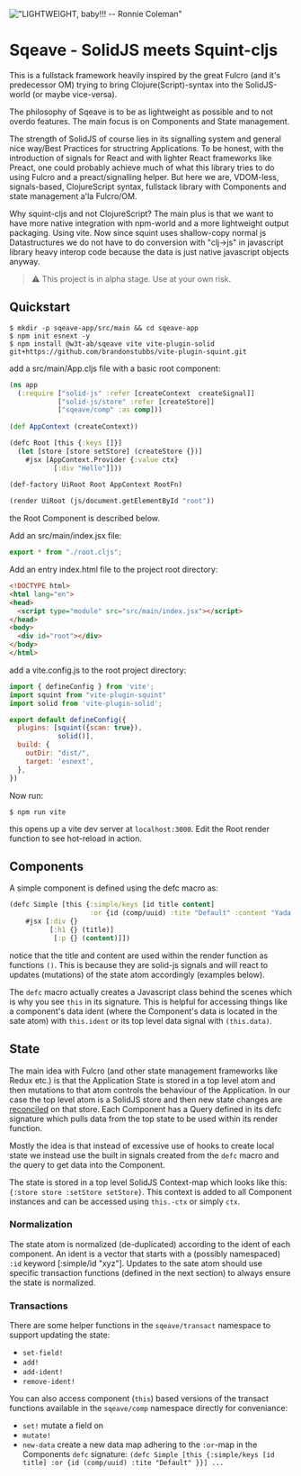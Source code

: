 !["LIGHTWEIGHT, baby!!! -- Ronnie Coleman"](https://bafkreics5ptu5524ld2wxc2bfjt2vuzmovpmgcheo2fihned2rz5rtgm2q.ipfs.flk-ipfs.xyz/)

# Sqeave - SolidJS meets Squint-cljs
This is a fullstack framework heavily inspired by the great Fulcro (and it's predecessor OM) trying to bring Clojure(Script)-syntax into the SolidJS-world (or maybe vice-versa). 

The philosophy of Sqeave is to be as lightweight as possible and to not overdo features. The main focus is on Components and State management.

The strength of SolidJS of course lies in its signalling system and general nice way/Best Practices for structring Applications. To be honest, with the introduction of signals for React and with lighter React frameworks like Preact, one could probably achieve much of what this library tries to do using Fulcro and a preact/signalling helper. But here we are, VDOM-less, signals-based, ClojureScript syntax, fullstack library with Components and state management a'la Fulcro/OM.

Why squint-cljs and not ClojureScript? The main plus is that we want to have more native integration with npm-world and a more lightweight output packaging. Using vite. Now since squint uses shallow-copy normal js Datastructures we do not have to do conversion with "clj->js" in javascript library heavy interop code because the data is just native javascript objects anyway.

> :warning: This project is in alpha stage.
> Use at your own risk.

## Quickstart

``` shell
$ mkdir -p sqeave-app/src/main && cd sqeave-app
$ npm init esnext -y
$ npm install @w3t-ab/sqeave vite vite-plugin-solid git+https://github.com/brandonstubbs/vite-plugin-squint.git
```
add a src/main/App.cljs file with a basic root component:
``` clojure
(ns app
  (:require ["solid-js" :refer [createContext  createSignal]]
            ["solid-js/store" :refer [createStore]]
            ["sqeave/comp" :as comp]))
            
(def AppContext (createContext))

(defc Root [this {:keys []}]
  (let [store [store setStore] (createStore {})]
    #jsx [AppContext.Provider {:value ctx}
           [:div "Hello"]]))
           
(def-factory UiRoot Root AppContext RootFn)

(render UiRoot (js/document.getElementById "root"))
```
the Root Component is described below.

Add an src/main/index.jsx file:
``` jsx
export * from "./root.cljs";
```
Add an entry index.html file to the project root directory:

```html
<!DOCTYPE html>
<html lang="en">
<head>
  <script type="module" src="src/main/index.jsx"></script>
</head>
<body>
  <div id="root"></div>
</body>
</html>
```
add a vite.config.js to the root project directory:

``` javascript
import { defineConfig } from 'vite';
import squint from "vite-plugin-squint"
import solid from 'vite-plugin-solid';

export default defineConfig({
  plugins: [squint({scan: true}),
            solid()],
  build: {
    outDir: "dist/",
    target: 'esnext',
  },
})

```
Now run:

``` shell
$ npm run vite
```
this opens up a vite dev server at `localhost:3000`. Edit the Root render function to see hot-reload in action.

## Components
A simple component is defined using the defc macro as:

```Clojure
(defc Simple [this {:simple/keys [id title content]
                    :or {id (comp/uuid) :tite "Default" :content "Yada."}}]
    #jsx [:div {}
          [:h1 {} (title)]
           [:p {} (content)]])
```
notice that the title and content are used within the render function as functions `()`. This is because they are solid-js signals and will react to updates (mutations) of the state atom accordingly (examples below).

The `defc` macro actually creates a Javascript class behind the scenes which is why you see `this` in its signature. This is helpful for accessing things like a component's data ident (where the Component's data is located in the sate atom) with `this.ident` or its top level data signal with `(this.data)`.

## State
The main idea with Fulcro (and other state management frameworks like Redux etc.) is that the Application State is stored in a top level atom and then mutations to that atom controls the behaviour of the Application. In our case the top level atom is a SolidJS store and then new state changes are [reconciled](https://docs.solidjs.com/reference/store-utilities/reconcile) on that store. Each Component has a Query defined in its defc signature which pulls data from the top state to be used within its render function.

Mostly the idea is that instead of excessive use of hooks to create local state we instead use the built in signals created from the `defc` macro and the query to get data into the Component.

The state is stored in a top level SolidJS Context-map which looks like this: `{:store store :setStore setStore}`. This context is added to all Component instances and can be accessed using `this.-ctx` or simply `ctx`.

### Normalization
The state atom is normalized (de-duplicated) according to the ident of each component. An ident is a vector that starts with a (possibly namespaced) `:id` keyword [:simple/id "xyz"]. Updates to the sate atom should use specific transaction functions (defined in the next section) to always ensure the state is normalized.

### Transactions
There are some helper functions in the `sqeave/transact` namespace to support updating the state:

- `set-field!` 
- `add!` 
- `add-ident!` 
- `remove-ident!` 

You can also access component (`this`) based versions of the transact functions available in the `sqeave/comp` namespace directly for conveniance:

- `set!` mutate a field on 
- `mutate!` 
- `new-data` create a new data map adhering to the `:or`-map in the Components `defc` signature: `(defc Simple [this {:simple/keys [id title] :or {id (comp/uuid) :tite "Default" }}] ...`


